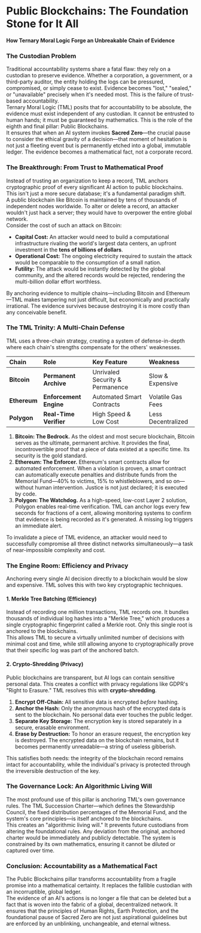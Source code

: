 # Public Blockchains: The Foundation Stone for It All

**How Ternary Moral Logic Forge an Unbreakable Chain of Evidence**

### **The Custodian Problem**

Traditional accountability systems share a fatal flaw: they rely on a custodian to preserve evidence. Whether a corporation, a government, or a third-party auditor, the entity holding the logs can be pressured, compromised, or simply cease to exist. Evidence becomes "lost," "sealed," or "unavailable" precisely when it's needed most. This is the failure of trust-based accountability.  
Ternary Moral Logic (TML) posits that for accountability to be absolute, the evidence must exist independent of any custodian. It cannot be entrusted to human hands; it must be guaranteed by mathematics. This is the role of the eighth and final pillar: Public Blockchains.  
It ensures that when an AI system invokes **Sacred Zero**—the crucial pause to consider the ethical gravity of a decision—that moment of hesitation is not just a fleeting event but is permanently etched into a global, immutable ledger. The evidence becomes a mathematical fact, not a corporate record.

### **The Breakthrough: From Trust to Mathematical Proof**

Instead of trusting an organization to keep a record, TML anchors cryptographic proof of every significant AI action to public blockchains. This isn't just a more secure database; it's a fundamental paradigm shift.  
A public blockchain like Bitcoin is maintained by tens of thousands of independent nodes worldwide. To alter or delete a record, an attacker wouldn't just hack a server; they would have to overpower the entire global network.  
Consider the cost of such an attack on Bitcoin:

* **Capital Cost:** An attacker would need to build a computational infrastructure rivaling the world's largest data centers, an upfront investment in the **tens of billions of dollars**.  
* **Operational Cost:** The ongoing electricity required to sustain the attack would be comparable to the consumption of a small nation.  
* **Futility:** The attack would be instantly detected by the global community, and the altered records would be rejected, rendering the multi-billion dollar effort worthless.

By anchoring evidence to multiple chains—including Bitcoin and Ethereum—TML makes tampering not just difficult, but economically and practically irrational. The evidence survives because destroying it is more costly than any conceivable benefit.

### **The TML Trinity: A Multi-Chain Defense**

TML uses a three-chain strategy, creating a system of defense-in-depth where each chain's strengths compensate for the others' weaknesses.

| Chain | Role | Key Feature | Weakness |
| :---- | :---- | :---- | :---- |
| **Bitcoin** | **Permanent Archive** | Unrivaled Security & Permanence | Slow & Expensive |
| **Ethereum** | **Enforcement Engine** | Automated Smart Contracts | Volatile Gas Fees |
| **Polygon** | **Real-Time Verifier** | High Speed & Low Cost | Less Decentralized |

1. **Bitcoin: The Bedrock.** As the oldest and most secure blockchain, Bitcoin serves as the ultimate, permanent archive. It provides the final, incontrovertible proof that a piece of data existed at a specific time. Its security is the gold standard.  
2. **Ethereum: The Enforcer.** Ethereum's smart contracts allow for automated enforcement. When a violation is proven, a smart contract can automatically execute penalties and distribute funds from the Memorial Fund—40% to victims, 15% to whistleblowers, and so on—without human intervention. Justice is not just declared; it is executed by code.  
3. **Polygon: The Watchdog.** As a high-speed, low-cost Layer 2 solution, Polygon enables real-time verification. TML can anchor logs every few seconds for fractions of a cent, allowing monitoring systems to confirm that evidence is being recorded as it's generated. A missing log triggers an immediate alert.

To invalidate a piece of TML evidence, an attacker would need to successfully compromise all three distinct networks simultaneously—a task of near-impossible complexity and cost.

### **The Engine Room: Efficiency and Privacy**

Anchoring every single AI decision directly to a blockchain would be slow and expensive. TML solves this with two key cryptographic techniques.

#### **1\. Merkle Tree Batching (Efficiency)**

Instead of recording one million transactions, TML records one. It bundles thousands of individual log hashes into a "Merkle Tree," which produces a single cryptographic fingerprint called a Merkle root. Only this single root is anchored to the blockchains.  
This allows TML to secure a virtually unlimited number of decisions with minimal cost and time, while still allowing anyone to cryptographically prove that their specific log was part of the anchored batch.

#### **2\. Crypto-Shredding (Privacy)**

Public blockchains are transparent, but AI logs can contain sensitive personal data. This creates a conflict with privacy regulations like GDPR's "Right to Erasure." TML resolves this with **crypto-shredding**.

1. **Encrypt Off-Chain:** All sensitive data is encrypted *before* hashing.  
2. **Anchor the Hash:** Only the anonymous hash of the encrypted data is sent to the blockchain. No personal data ever touches the public ledger.  
3. **Separate Key Storage:** The encryption key is stored separately in a secure, erasable environment.  
4. **Erase by Destruction:** To honor an erasure request, the encryption key is destroyed. The encrypted data on the blockchain remains, but it becomes permanently unreadable—a string of useless gibberish.

This satisfies both needs: the integrity of the blockchain record remains intact for accountability, while the individual's privacy is protected through the irreversible destruction of the key.

### **The Governance Lock: An Algorithmic Living Will**

The most profound use of this pillar is anchoring TML's own governance rules. The TML Succession Charter—which defines the Stewardship Council, the fixed distribution percentages of the Memorial Fund, and the system's core principles—is itself anchored to the blockchains.  
This creates an "algorithmic living will." It prevents future custodians from altering the foundational rules. Any deviation from the original, anchored charter would be immediately and publicly detectable. The system is constrained by its own mathematics, ensuring it cannot be diluted or captured over time.

### **Conclusion: Accountability as a Mathematical Fact**

The Public Blockchains pillar transforms accountability from a fragile promise into a mathematical certainty. It replaces the fallible custodian with an incorruptible, global ledger.  
The evidence of an AI's actions is no longer a file that can be deleted but a fact that is woven into the fabric of a global, decentralized network. It ensures that the principles of Human Rights, Earth Protection, and the foundational pause of Sacred Zero are not just aspirational guidelines but are enforced by an unblinking, unchangeable, and eternal witness.
